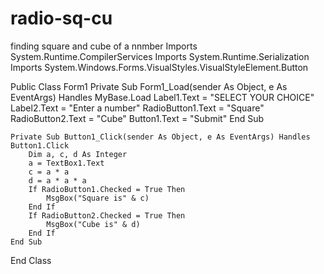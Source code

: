 # radio-sq-cu
finding square and cube of a nnmber
Imports System.Runtime.CompilerServices
Imports System.Runtime.Serialization
Imports System.Windows.Forms.VisualStyles.VisualStyleElement.Button

Public Class Form1
    Private Sub Form1_Load(sender As Object, e As EventArgs) Handles MyBase.Load
        Label1.Text = "SELECT YOUR CHOICE"
        Label2.Text = "Enter a number"
        RadioButton1.Text = "Square"
        RadioButton2.Text = "Cube"
        Button1.Text = "Submit"
    End Sub

    Private Sub Button1_Click(sender As Object, e As EventArgs) Handles Button1.Click
        Dim a, c, d As Integer
        a = TextBox1.Text
        c = a * a
        d = a * a * a
        If RadioButton1.Checked = True Then
            MsgBox("Square is" & c)
        End If
        If RadioButton2.Checked = True Then
            MsgBox("Cube is" & d)
        End If
    End Sub
End Class
